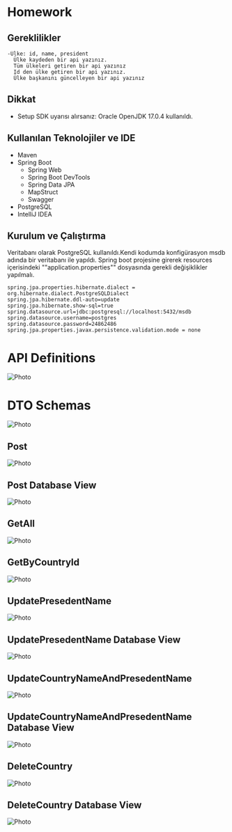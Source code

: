 # Homework

## Gereklilikler
```
-Ülke: id, name, president
  Ülke kaydeden bir api yazınız. 
  Tüm ülkeleri getiren bir api yazınız
  Id den ülke getiren bir api yazınız. 
  Ülke başkanını güncelleyen bir api yazınız
```
## Dikkat
* Setup SDK uyarısı alırsanız: Oracle OpenJDK 17.0.4 kullanıldı.

## Kullanılan Teknolojiler ve IDE
* Maven
* Spring Boot
  * Spring Web
  * Spring Boot DevTools
  * Spring Data JPA
  * MapStruct
  * Swagger
* PostgreSQL
* IntelliJ IDEA

## Kurulum ve Çalıştırma

Veritabanı olarak PostgreSQL kullanıldı.Kendi kodumda konfigürasyon msdb adında bir veritabanı ile yapıldı.
Spring boot projesine girerek resources içerisindeki ""application.properties"" dosyasında gerekli değişiklikler yapılmalı.
```
spring.jpa.properties.hibernate.dialect = org.hibernate.dialect.PostgreSQLDialect
spring.jpa.hibernate.ddl-auto=update
spring.jpa.hibernate.show-sql=true
spring.datasource.url=jdbc:postgresql://localhost:5432/msdb
spring.datasource.username=postgres
spring.datasource.password=24862486
spring.jpa.properties.javax.persistence.validation.mode = none
```


# API Definitions

![Photo](https://private-user-images.githubusercontent.com/58556840/237683459-c85f78ba-d5f5-445c-b6a4-e38f001823dd.png?jwt=eyJhbGciOiJIUzI1NiIsInR5cCI6IkpXVCJ9.eyJrZXkiOiJrZXkxIiwiZXhwIjoxNjgzODc3MzIzLCJuYmYiOjE2ODM4NzcwMjMsInBhdGgiOiIvNTg1NTY4NDAvMjM3NjgzNDU5LWM4NWY3OGJhLWQ1ZjUtNDQ1Yy1iNmE0LWUzOGYwMDE4MjNkZC5wbmc_WC1BbXotQWxnb3JpdGhtPUFXUzQtSE1BQy1TSEEyNTYmWC1BbXotQ3JlZGVudGlhbD1BS0lBSVdOSllBWDRDU1ZFSDUzQSUyRjIwMjMwNTEyJTJGdXMtZWFzdC0xJTJGczMlMkZhd3M0X3JlcXVlc3QmWC1BbXotRGF0ZT0yMDIzMDUxMlQwNzM3MDNaJlgtQW16LUV4cGlyZXM9MzAwJlgtQW16LVNpZ25hdHVyZT1hNGEwOWU4MDk0NzkwMGVkNmU1YjUyMWRjYmI2NmVlNDlhNzhjOTQxOTJmZGIwZThkOTc4MzAzMDJiMDZiOWVlJlgtQW16LVNpZ25lZEhlYWRlcnM9aG9zdCJ9.refeRMOgs9e7UDVlfXObgmPbtI69Kk43PAhyTAnReiA)

# DTO Schemas
![Photo](https://private-user-images.githubusercontent.com/58556840/237683457-e6e9496f-f5bb-467f-9a80-2a2feaa54fe7.png?jwt=eyJhbGciOiJIUzI1NiIsInR5cCI6IkpXVCJ9.eyJrZXkiOiJrZXkxIiwiZXhwIjoxNjgzODc3MzIzLCJuYmYiOjE2ODM4NzcwMjMsInBhdGgiOiIvNTg1NTY4NDAvMjM3NjgzNDU3LWU2ZTk0OTZmLWY1YmItNDY3Zi05YTgwLTJhMmZlYWE1NGZlNy5wbmc_WC1BbXotQWxnb3JpdGhtPUFXUzQtSE1BQy1TSEEyNTYmWC1BbXotQ3JlZGVudGlhbD1BS0lBSVdOSllBWDRDU1ZFSDUzQSUyRjIwMjMwNTEyJTJGdXMtZWFzdC0xJTJGczMlMkZhd3M0X3JlcXVlc3QmWC1BbXotRGF0ZT0yMDIzMDUxMlQwNzM3MDNaJlgtQW16LUV4cGlyZXM9MzAwJlgtQW16LVNpZ25hdHVyZT1lNGFkYzkyMTkxZjRlNTc5NDE5MGFjZTM2NzA4MjY4ZDIyMzJkYWRjYWM4N2UzNTlkMzZlMWY2Yjc0MjkwZDhlJlgtQW16LVNpZ25lZEhlYWRlcnM9aG9zdCJ9.GguwuQB21My6Tb-jjGwB75sJoAEe15orfMKQgqsJhyo)

## Post 
![Photo](https://private-user-images.githubusercontent.com/58556840/237683442-9bee1c82-bda2-4f45-96cd-52a9621ffc05.png?jwt=eyJhbGciOiJIUzI1NiIsInR5cCI6IkpXVCJ9.eyJrZXkiOiJrZXkxIiwiZXhwIjoxNjgzODc3MzIzLCJuYmYiOjE2ODM4NzcwMjMsInBhdGgiOiIvNTg1NTY4NDAvMjM3NjgzNDQyLTliZWUxYzgyLWJkYTItNGY0NS05NmNkLTUyYTk2MjFmZmMwNS5wbmc_WC1BbXotQWxnb3JpdGhtPUFXUzQtSE1BQy1TSEEyNTYmWC1BbXotQ3JlZGVudGlhbD1BS0lBSVdOSllBWDRDU1ZFSDUzQSUyRjIwMjMwNTEyJTJGdXMtZWFzdC0xJTJGczMlMkZhd3M0X3JlcXVlc3QmWC1BbXotRGF0ZT0yMDIzMDUxMlQwNzM3MDNaJlgtQW16LUV4cGlyZXM9MzAwJlgtQW16LVNpZ25hdHVyZT04ZjA1NzljZmEwZDAxZGMzNDg4YjZmMTMwZGExODZiZDcwZmI2OWIwMDQzZWUwNjUzOWMwYjczMjY2YzliYzJhJlgtQW16LVNpZ25lZEhlYWRlcnM9aG9zdCJ9.RMKtpG0DB2aDsODHFpNWfbHyfyBCmhrPwSMTzVbA-u8)

## Post Database View
![Photo](https://private-user-images.githubusercontent.com/58556840/237683445-874022de-dac3-47df-9c70-65e8bd2e8438.png?jwt=eyJhbGciOiJIUzI1NiIsInR5cCI6IkpXVCJ9.eyJrZXkiOiJrZXkxIiwiZXhwIjoxNjgzODc3MzIzLCJuYmYiOjE2ODM4NzcwMjMsInBhdGgiOiIvNTg1NTY4NDAvMjM3NjgzNDQ1LTg3NDAyMmRlLWRhYzMtNDdkZi05YzcwLTY1ZThiZDJlODQzOC5wbmc_WC1BbXotQWxnb3JpdGhtPUFXUzQtSE1BQy1TSEEyNTYmWC1BbXotQ3JlZGVudGlhbD1BS0lBSVdOSllBWDRDU1ZFSDUzQSUyRjIwMjMwNTEyJTJGdXMtZWFzdC0xJTJGczMlMkZhd3M0X3JlcXVlc3QmWC1BbXotRGF0ZT0yMDIzMDUxMlQwNzM3MDNaJlgtQW16LUV4cGlyZXM9MzAwJlgtQW16LVNpZ25hdHVyZT0zODFjYzU0YTQ2M2Y3NzlkMjAzNzhkM2JkMjJmNTNhY2EwYTVjZmM1ZjRlZGE5NmM2N2E4MDIyZmMwYWY0ZDcyJlgtQW16LVNpZ25lZEhlYWRlcnM9aG9zdCJ9.Y8Dqoc37k70eYbZZJhAfM95Y5CzqlXPLFeGgX6An8s0)
## GetAll
![Photo](https://private-user-images.githubusercontent.com/58556840/237683432-b8bc3f83-cfea-4cec-97b4-ade79c2ac8da.png?jwt=eyJhbGciOiJIUzI1NiIsInR5cCI6IkpXVCJ9.eyJrZXkiOiJrZXkxIiwiZXhwIjoxNjgzODc3MzIzLCJuYmYiOjE2ODM4NzcwMjMsInBhdGgiOiIvNTg1NTY4NDAvMjM3NjgzNDMyLWI4YmMzZjgzLWNmZWEtNGNlYy05N2I0LWFkZTc5YzJhYzhkYS5wbmc_WC1BbXotQWxnb3JpdGhtPUFXUzQtSE1BQy1TSEEyNTYmWC1BbXotQ3JlZGVudGlhbD1BS0lBSVdOSllBWDRDU1ZFSDUzQSUyRjIwMjMwNTEyJTJGdXMtZWFzdC0xJTJGczMlMkZhd3M0X3JlcXVlc3QmWC1BbXotRGF0ZT0yMDIzMDUxMlQwNzM3MDNaJlgtQW16LUV4cGlyZXM9MzAwJlgtQW16LVNpZ25hdHVyZT1iZjgwYmM3NDAyMDhhMjU2MjQyNzEwOTJlZThmZTQ0YTAxY2Q2N2QzMmI4MDgxZDIwYzEwZmQyZGQxY2I1NWVkJlgtQW16LVNpZ25lZEhlYWRlcnM9aG9zdCJ9.ZUYnaIr_N16Hk5IQVTlTK5AaqTI0FdUWBgoWwki2RQM)

## GetByCountryId
![Photo](https://private-user-images.githubusercontent.com/58556840/237683437-e35d9776-f93b-4f86-86fa-0ef0b754bd5f.png?jwt=eyJhbGciOiJIUzI1NiIsInR5cCI6IkpXVCJ9.eyJrZXkiOiJrZXkxIiwiZXhwIjoxNjgzODc3MzIzLCJuYmYiOjE2ODM4NzcwMjMsInBhdGgiOiIvNTg1NTY4NDAvMjM3NjgzNDM3LWUzNWQ5Nzc2LWY5M2ItNGY4Ni04NmZhLTBlZjBiNzU0YmQ1Zi5wbmc_WC1BbXotQWxnb3JpdGhtPUFXUzQtSE1BQy1TSEEyNTYmWC1BbXotQ3JlZGVudGlhbD1BS0lBSVdOSllBWDRDU1ZFSDUzQSUyRjIwMjMwNTEyJTJGdXMtZWFzdC0xJTJGczMlMkZhd3M0X3JlcXVlc3QmWC1BbXotRGF0ZT0yMDIzMDUxMlQwNzM3MDNaJlgtQW16LUV4cGlyZXM9MzAwJlgtQW16LVNpZ25hdHVyZT03YzkxOGMyNGNhOWIwZTQxZDlkZGE2NWNmZTg1ZWFiZWRjMzVjYWZiNWI4ZDhjN2ZkZWJhZDMwNTkzODRkMGU2JlgtQW16LVNpZ25lZEhlYWRlcnM9aG9zdCJ9.h9xuKybsZj6B1h8Kvu6fox27rSeHsWRYoALPOGjk7OI)

## UpdatePresedentName
![Photo](https://private-user-images.githubusercontent.com/58556840/237683456-ac48e712-eaa6-49a2-8e4a-fde8f838601e.png?jwt=eyJhbGciOiJIUzI1NiIsInR5cCI6IkpXVCJ9.eyJrZXkiOiJrZXkxIiwiZXhwIjoxNjgzODc3MzIzLCJuYmYiOjE2ODM4NzcwMjMsInBhdGgiOiIvNTg1NTY4NDAvMjM3NjgzNDU2LWFjNDhlNzEyLWVhYTYtNDlhMi04ZTRhLWZkZThmODM4NjAxZS5wbmc_WC1BbXotQWxnb3JpdGhtPUFXUzQtSE1BQy1TSEEyNTYmWC1BbXotQ3JlZGVudGlhbD1BS0lBSVdOSllBWDRDU1ZFSDUzQSUyRjIwMjMwNTEyJTJGdXMtZWFzdC0xJTJGczMlMkZhd3M0X3JlcXVlc3QmWC1BbXotRGF0ZT0yMDIzMDUxMlQwNzM3MDNaJlgtQW16LUV4cGlyZXM9MzAwJlgtQW16LVNpZ25hdHVyZT1iMDFhYTJlNzE1NDRiOTVlYmRkNWUxNDQwNDRhYWQzOTUxNjhiODk0MGY4MWJkOTNiN2ZkYzI0NmMyOTgyZWE0JlgtQW16LVNpZ25lZEhlYWRlcnM9aG9zdCJ9.Xi8m3ZOJmZNXFFhz7UqEOyYniUvzU7hLg8Cou1XbvXk)
## UpdatePresedentName Database View
![Photo](https://private-user-images.githubusercontent.com/58556840/237683452-b5e24562-9ae4-46b8-9231-ccc917d86fb8.png?jwt=eyJhbGciOiJIUzI1NiIsInR5cCI6IkpXVCJ9.eyJrZXkiOiJrZXkxIiwiZXhwIjoxNjgzODc3MzIzLCJuYmYiOjE2ODM4NzcwMjMsInBhdGgiOiIvNTg1NTY4NDAvMjM3NjgzNDUyLWI1ZTI0NTYyLTlhZTQtNDZiOC05MjMxLWNjYzkxN2Q4NmZiOC5wbmc_WC1BbXotQWxnb3JpdGhtPUFXUzQtSE1BQy1TSEEyNTYmWC1BbXotQ3JlZGVudGlhbD1BS0lBSVdOSllBWDRDU1ZFSDUzQSUyRjIwMjMwNTEyJTJGdXMtZWFzdC0xJTJGczMlMkZhd3M0X3JlcXVlc3QmWC1BbXotRGF0ZT0yMDIzMDUxMlQwNzM3MDNaJlgtQW16LUV4cGlyZXM9MzAwJlgtQW16LVNpZ25hdHVyZT1hNjU0YjQxMTI2ZGY2ODU1MzZiMDI0MjAzMjdjZTc5OWQxMzg0NWI0ZTJmNzkxNjJhZjE5MjM0NDBjNGQ1OTVmJlgtQW16LVNpZ25lZEhlYWRlcnM9aG9zdCJ9.WH8f-DTA2BK8Uqvji4Q2Q049IxCmA-ShbAvAgQ1NT5w)

## UpdateCountryNameAndPresedentName
![Photo](https://private-user-images.githubusercontent.com/58556840/237683449-e74163b9-b64a-40d3-a38e-4018fa19846c.png?jwt=eyJhbGciOiJIUzI1NiIsInR5cCI6IkpXVCJ9.eyJrZXkiOiJrZXkxIiwiZXhwIjoxNjgzODc3MzIzLCJuYmYiOjE2ODM4NzcwMjMsInBhdGgiOiIvNTg1NTY4NDAvMjM3NjgzNDQ5LWU3NDE2M2I5LWI2NGEtNDBkMy1hMzhlLTQwMThmYTE5ODQ2Yy5wbmc_WC1BbXotQWxnb3JpdGhtPUFXUzQtSE1BQy1TSEEyNTYmWC1BbXotQ3JlZGVudGlhbD1BS0lBSVdOSllBWDRDU1ZFSDUzQSUyRjIwMjMwNTEyJTJGdXMtZWFzdC0xJTJGczMlMkZhd3M0X3JlcXVlc3QmWC1BbXotRGF0ZT0yMDIzMDUxMlQwNzM3MDNaJlgtQW16LUV4cGlyZXM9MzAwJlgtQW16LVNpZ25hdHVyZT1mYmU4ZDcxNzdlMThmYTBhYzVjZWEzYmRlNmUzY2RmOTA4MTU3YTY0YTQ5OTkyMGVlZGQyYmU1M2Y0MzY2ZDZkJlgtQW16LVNpZ25lZEhlYWRlcnM9aG9zdCJ9.wnW5f20x29EHtjRxch2_dkmtA_9mQi6Jj_gBR8ynYYc)

## UpdateCountryNameAndPresedentName Database View
![Photo](https://private-user-images.githubusercontent.com/58556840/237683451-7e054597-b96d-4cee-b1c8-f1c55c6620fd.png?jwt=eyJhbGciOiJIUzI1NiIsInR5cCI6IkpXVCJ9.eyJrZXkiOiJrZXkxIiwiZXhwIjoxNjgzODc3MzIzLCJuYmYiOjE2ODM4NzcwMjMsInBhdGgiOiIvNTg1NTY4NDAvMjM3NjgzNDUxLTdlMDU0NTk3LWI5NmQtNGNlZS1iMWM4LWYxYzU1YzY2MjBmZC5wbmc_WC1BbXotQWxnb3JpdGhtPUFXUzQtSE1BQy1TSEEyNTYmWC1BbXotQ3JlZGVudGlhbD1BS0lBSVdOSllBWDRDU1ZFSDUzQSUyRjIwMjMwNTEyJTJGdXMtZWFzdC0xJTJGczMlMkZhd3M0X3JlcXVlc3QmWC1BbXotRGF0ZT0yMDIzMDUxMlQwNzM3MDNaJlgtQW16LUV4cGlyZXM9MzAwJlgtQW16LVNpZ25hdHVyZT04YTA5ZjJjOGJhODc2MTVhYjA3MjRjMzkzNWMzMDVmZjIzODVlZmNlZjlhYTE3ODE2MTBkYjIyNDJjOGFlODBhJlgtQW16LVNpZ25lZEhlYWRlcnM9aG9zdCJ9.xuzcf9fXLgZEHe9t6p7V1ppnnVsABJ5HgkAxSXsWqFE)

## DeleteCountry 
![Photo](https://private-user-images.githubusercontent.com/58556840/237688132-81575486-879f-4c4c-ada5-dbe2efb79aad.png?jwt=eyJhbGciOiJIUzI1NiIsInR5cCI6IkpXVCJ9.eyJrZXkiOiJrZXkxIiwiZXhwIjoxNjgzODc3MzIzLCJuYmYiOjE2ODM4NzcwMjMsInBhdGgiOiIvNTg1NTY4NDAvMjM3Njg4MTMyLTgxNTc1NDg2LTg3OWYtNGM0Yy1hZGE1LWRiZTJlZmI3OWFhZC5wbmc_WC1BbXotQWxnb3JpdGhtPUFXUzQtSE1BQy1TSEEyNTYmWC1BbXotQ3JlZGVudGlhbD1BS0lBSVdOSllBWDRDU1ZFSDUzQSUyRjIwMjMwNTEyJTJGdXMtZWFzdC0xJTJGczMlMkZhd3M0X3JlcXVlc3QmWC1BbXotRGF0ZT0yMDIzMDUxMlQwNzM3MDNaJlgtQW16LUV4cGlyZXM9MzAwJlgtQW16LVNpZ25hdHVyZT0xYzk2M2VjMWNhOTI2ODdkZTJiOTQ2ZGJjMjQzM2U4YTI4YTlmZTA1OGJiMTQzMTRkZjg0ODljMjVjMTkwMjI4JlgtQW16LVNpZ25lZEhlYWRlcnM9aG9zdCJ9.ppV05lf4KmsqZ2LYMBXiML5l9Q_V1-RGidqKooMN4yI)

## DeleteCountry Database View
![Photo](https://private-user-images.githubusercontent.com/58556840/237688129-3a51d605-767d-4c87-8e5c-d1dd7f61056d.png?jwt=eyJhbGciOiJIUzI1NiIsInR5cCI6IkpXVCJ9.eyJrZXkiOiJrZXkxIiwiZXhwIjoxNjgzODc3MzIzLCJuYmYiOjE2ODM4NzcwMjMsInBhdGgiOiIvNTg1NTY4NDAvMjM3Njg4MTI5LTNhNTFkNjA1LTc2N2QtNGM4Ny04ZTVjLWQxZGQ3ZjYxMDU2ZC5wbmc_WC1BbXotQWxnb3JpdGhtPUFXUzQtSE1BQy1TSEEyNTYmWC1BbXotQ3JlZGVudGlhbD1BS0lBSVdOSllBWDRDU1ZFSDUzQSUyRjIwMjMwNTEyJTJGdXMtZWFzdC0xJTJGczMlMkZhd3M0X3JlcXVlc3QmWC1BbXotRGF0ZT0yMDIzMDUxMlQwNzM3MDNaJlgtQW16LUV4cGlyZXM9MzAwJlgtQW16LVNpZ25hdHVyZT1iZmVhZTg2ODNiNjg5YTVhNzRkYjkxZTNhNzIyYjU1ZDk0NDk3NzQ0NjUxOGE2NzY0MmM3ZDE5MTk1YTdmNjg2JlgtQW16LVNpZ25lZEhlYWRlcnM9aG9zdCJ9.N_QWYgNuxG1TdS-cMoUnkVMpRD-fPJE3ihHZ49_28xU)
